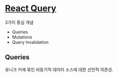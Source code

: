 # [React Query](https://tanstack.com/query/)

3가지 중심 개념

- Queries
- Mutations
- Query Invalidation

## Queries

유니크 키에 묶인 비동기적 데이터 소스에 대한 선언적 의존성.
